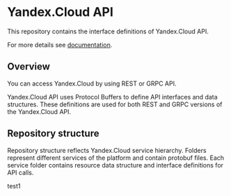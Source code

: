 # Yandex.Cloud API

This repository contains the interface definitions of Yandex.Cloud API. 

For more details see [documentation](https://cloud.yandex.com/docs).

## Overview

You can access Yandex.Cloud by using REST or GRPC API.

Yandex.Cloud API uses Protocol Buffers to define API interfaces and data structures. These definitions are used for both REST and GRPC versions of the Yandex.Cloud API. 

## Repository structure

Repository structure reflects Yandex.Cloud service hierarchy. Folders represent different services of the platform and contain protobuf files. Each service folder contains resource data structure and interface definitions for API calls. 

test1
